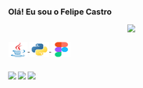 ### Olá! Eu sou o Felipe Castro
<div align="center">
  <a href="https://github.com/felipejmcastro">
  <img height="180em" src="https://github-readme-stats.vercel.app/api?username=felipejmcastro&show_icons=false&theme=tokyonight&include_all_commits=true&count_private=true"/>
  </div>
  
<div style="display: inline_block"><br>
  <img align="center" alt="Felipe-JV" height="30" width="40" src="https://raw.githubusercontent.com/devicons/devicon/master/icons/java/java-original.svg">
  <img align="center" alt="Felipe-Python" height="30" width="40" src="https://raw.githubusercontent.com/devicons/devicon/master/icons/python/python-original.svg">
  <img align="center" alt="Felipe-Figma" height="30" width="40" src="https://raw.githubusercontent.com/devicons/devicon/master/icons/figma/figma-original.svg">
</div>
  
##
  
<div>
     <a href="https://instagram.com/felipejmcastro" target="_blank"><img src="https://img.shields.io/badge/-Instagram-%23E4405F?style=for-the-badge&logo=instagram&logoColor=white" target="_blank"></a>
 	 <a href = "mailto:felipejose.vila1@gmail.com"><img src="https://img.shields.io/badge/-Gmail-%23333?style=for-the-badge&logo=gmail&logoColor=white" target="_blank"></a>
  <a href="https://(https://www.linkedin.com/in/felipe-castro-66918a227/)" target="_blank"><img src="https://img.shields.io/badge/-LinkedIn-%230077B5?style=for-the-badge&logo=linkedin&logoColor=white" target="_blank"></a> 
</div>
 
  
  
